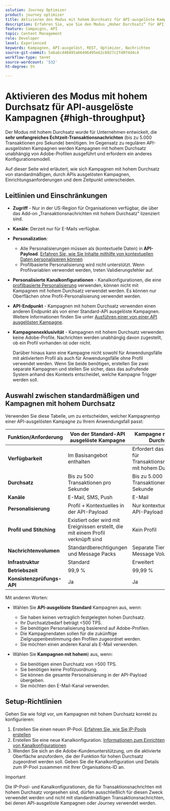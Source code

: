 ```yaml
---
solution: Journey Optimizer
product: journey optimizer
title: Aktivieren des Modus mit hohem Durchsatz für API-ausgelöste Kampagnen
description: Erfahren Sie, wie Sie den Modus „Hoher Durchsatz“ für API-ausgelöste Kampagnen aktivieren.
feature: Campaigns, API
topic: Content Management
role: Developer
level: Experienced
keywords: Kampagnen, API-ausgelöst, REST, Optimizer, Nachrichten
source-git-commit: 5a6abcd48495a66496495e62c6027c2fd0fdd4c4
workflow-type: tm+mt
source-wordcount: '532'
ht-degree: 5%

---
```



# Aktivieren des Modus mit hohem Durchsatz für API-ausgelöste Kampagnen {#high-throughput}

Der Modus mit hohem Durchsatz wurde für Unternehmen entwickelt, die **sehr umfangreiches Echtzeit-Transaktionsnachrichten** (bis zu 5.000 Transaktionen pro Sekunde) benötigen. Im Gegensatz zu regulären API-ausgelösten Kampagnen werden Kampagnen mit hohem Durchsatz unabhängig von Adobe-Profilen ausgeführt und erfordern ein anderes Konfigurationsmodell.

Auf dieser Seite wird erläutert, wie sich Kampagnen mit hohem Durchsatz von standardmäßigen, durch APIs ausgelösten Kampagnen, Einrichtungsanforderungen und dem Zeitpunkt unterscheiden.

## Leitlinien und Einschränkungen

* **Zugriff** - Nur in der US-Region für Organisationen verfügbar, die über das Add-on „Transaktionsnachrichten mit hohem Durchsatz“ lizenziert sind.

* **Kanäle**: Derzeit nur für E-Mails verfügbar.

* **Personalization**:

   * Alle Personalisierungen müssen als (kontextuelle Daten) in **API-Payload**. [Erfahren Sie, wie Sie Inhalte mithilfe von kontextuellen Daten personalisieren können](../campaigns/api-triggered-campaign-action.md#contextual)
   * Profilbasierte Personalisierung wird nicht unterstützt. Wenn Profilvariablen verwendet werden, treten Validierungsfehler auf.

* **Personalisierte Kanalkonfigurationen** - Kanalkonfigurationen, die eine [profilbasierte Personalisierung](../email/surface-personalization.md) verwenden, können nicht mit Kampagnen mit hohem Durchsatz verwendet werden. Es können nur Oberflächen ohne Profil-Personalisierung verwendet werden.

* **API-Endpunkt** - Kampagnen mit hohem Durchsatz verwenden einen anderen Endpunkt als von einer Standard-API ausgelöste Kampagnen. Weitere Informationen finden Sie unter [Ausführen einer von einer API ausgelösten Kampagne](../campaigns/trigger-campaigns.md#trigger).

* **Kampagnenexklusivität** - Kampagnen mit hohem Durchsatz verwenden keine Adobe-Profile. Nachrichten werden unabhängig davon zugestellt, ob ein Profil vorhanden ist oder nicht.

  Darüber hinaus kann eine Kampagne nicht sowohl für Anwendungsfälle mit aktiviertem Profil als auch für Anwendungsfälle ohne Profil verwendet werden. Wenn Sie beide benötigen, erstellen Sie zwei separate Kampagnen und stellen Sie sicher, dass das aufrufende System anhand des Kontexts entscheidet, welche Kampagne Trigger werden soll.

## Auswahl zwischen standardmäßigen und Kampagnen mit hohem Durchsatz

Verwenden Sie diese Tabelle, um zu entscheiden, welcher Kampagnentyp einer API-ausgelösten Kampagne zu Ihrem Anwendungsfall passt:

| Funktion/Anforderung | Von der Standard-API ausgelöste Kampagne | Kampagne mit hohem Durchsatz |
|------------------------|---------------------------------|---------------------------|
| **Verfügbarkeit** | Im Basisangebot enthalten | Erfordert das Add-on für Transaktionsnachrichten mit hohem Durchsatz. |
| **Durchsatz** | Bis zu 500 Transaktionen pro Sekunde | Bis zu 5.000 Transaktionen pro Sekunde |
| **Kanäle** | E-Mail, SMS, Push | E-Mail |
| **Personalisierung** | Profil + Kontextuelles in der API-Payload | Nur kontextuelle in der API-Payload |
| **Profil und Stitching** | Existiert oder wird mit Ereignissen erstellt, die mit einem Profil verknüpft sind | Kein Profil |
| **Nachrichtenvolumen** | Standardberechtigungen und Message Packs | Separate Tiered Message Volumes |
| **Infrastruktur** | Standard | Erweitert |
| **Betriebszeit** | 99,9 % | 99,99 % |
| **Konsistenzprüfungs-API** | Ja | Ja |

Mit anderen Worten:

* Wählen Sie **API-ausgelöste Standard** Kampagnen aus, wenn:
   * Sie haben keinen vertraglich festgelegten hohen Durchsatz.
   * Ihr Durchsatzbedarf beträgt &lt;500 TPS.
   * Sie benötigen Personalisierung basierend auf Adobe-Profilen.
   * Die Kampagnendaten sollen für die zukünftige Zielgruppenbestimmung den Profilen zugeordnet werden.
   * Sie möchten einen anderen Kanal als E-Mail verwenden.

* Wählen Sie **Kampagnen mit hohem**) aus, wenn:
   * Sie benötigen einen Durchsatz von >500 TPS.
   * Sie benötigen keine Profilzuordnung.
   * Sie können die gesamte Personalisierung in der API-Payload übergeben.
   * Sie möchten den E-Mail-Kanal verwenden.

## Setup-Richtlinien

Gehen Sie wie folgt vor, um Kampagnen mit hohem Durchsatz korrekt zu konfigurieren:

1. Erstellen Sie einen neuen IP-Pool. [Erfahren Sie, wie Sie IP-Pools erstellen](../configuration/ip-pools.md)
1. Erstellen Sie eine neue Kanalkonfiguration. [Informationen zum Einrichten von Kanalkonfigurationen](../configuration/channel-surfaces.md)
1. Wenden Sie sich an die Adobe-Kundenunterstützung, um die aktivierte Oberfläche anzufordern, die der Funktion für hohen Durchsatz zugeordnet werden soll. Geben Sie die Kanalkonfiguration und Details zum IP-Pool zusammen mit Ihrer Organisations-ID an.

>[!IMPORTANT]
>
>Die IP-Pool- und Kanalkonfigurationen, die für Transaktionsnachrichten mit hohem Durchsatz vorgesehen sind, dürfen ausschließlich für diesen Zweck verwendet werden und nicht mit standardmäßigen Transaktionsnachrichten, bei denen API-ausgelöste Kampagnen oder Journey verwendet werden.
